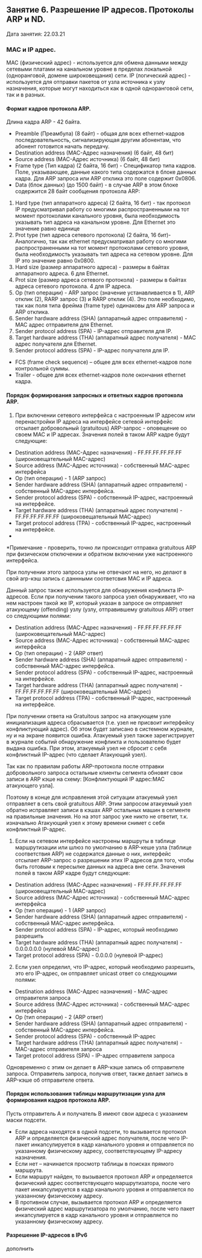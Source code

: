 ## Занятие 6. Разрешение IP адресов. Протоколы ARP и ND.

Дата занятия: 22.03.21

### MAC и IP адрес.

MAC (физический адрес) - используется для обмена данными между сетевыми платами на канальном уровне в пределах локальной (одноранговой, домене широковещания) сети.
IP (логический адрес) - используется для отправки пакетов от узла источника к узлу назначения, которые могут находиться как в одной одноранговой сети, так и в разных. 

#### Формат кадров протокола ARP.

Длина кадра ARP - 42 байта.

- Preamble (Преамбула) (8 байт) - общая для всех ethernet-кадров последовательность, сигнализирующая другим абонентам, что абонент готовится начать передачу. 
- Destination address (MAC-Адрес назначения) (6 байт, 48 бит)
- Source address (MAC-Адрес источника) (6 байт, 48 бит)
- Frame type (Тип кадра) (2 байта, 16 бит) - Спецификатор типа кадров. Поле, указывающее, данные какого типа содержатся в блоке данных кадра. Для ARP запроса или ARP отклика это поле содержит 0x0806.
- Data (блок данных) (до 1500 байт) - в случае ARP в этом блоке содержится 28 байт сообщения протокола  ARP:
1. Hard type (тип аппаратного адреса) (2 байта, 16 бит) - так протокол IP предусматривал работу со многими распространенными на тот момент протоколами канального уровня, была необходимость указывать тип адреса на канальном уровне. Для Ethernet это значение равно единице
2. Prot type (тип адреса сетевого протокола) (2 байта, 16 бит)- Аналогично, так как ethernet предусматривал работу со многими распространенными на тот момент протоколами сетевого уровня, была необходимость указывать тип адреса на сетевом уровне. Для IP это значение равно 0x0800.
3. Hard size (размер аппаратного адреса) - размеры в байтах аппаратного адреса. 6 для Ethernet.
4. Prot size (размер адреса сетевого протокола) - размеры в байтах адреса сетевого протокола. 4 для IP адреса.
5. Op (тип операции) - ARP запрос (значение устанавливается в 1), ARP отклик (2), RARP запрос (3) и RARP отклик (4). Это поле необходимо, так как поля типа фрейма (frame type) одинаковы для ARP запроса и ARP отклика.
6. Sender hardware address (SHA) (аппаратный адрес отправителя) - MAC адрес отправителя для Ethernet.
7. Sender protocol address (SPA) - IP-адрес отправителя для IP.
8. Target hardware address (THA) (аппаратный адрес получателя) - MAC адрес получателя для Ethernet.
9. Sender protocol address (SPA) - IP-адрес получателя для IP.
- FCS (frame check sequence) – общее для всех ethernet-кадров поле контрольной суммы.
- Trailer - общее для всех ethernet-кадров поле окончания ethernet кадра. 

#### Порядок формирования запросных и ответных кадров протокола ARP.

1. При включении сетевого интерфейса с настроенным IP адресом или перенастройки IP адреса на интерфейсе сетевой интерфейс отсылает добровольный (gratuitous) ARP-запрос - оповещение оо своем MAC и IP адресах. Значения полей в таком ARP кадре будут следующие:
- Destination address (MAC-Адрес назначения) - FF.FF.FF.FF.FF.FF (широковещательный MAC-адрес)
- Source address (MAC-Адрес источника) - собственный MAC-адрес интерфейса
- Op (тип операции) - 1 (ARP запрос)
- Sender hardware address (SHA) (аппаратный адрес отправителя) - собственный MAC-адрес интерфейса.
- Sender protocol address (SPA) - собственный IP-адрес, настроенный на интерфейсе.
- Target hardware address (THA) (аппаратный адрес получателя) - FF.FF.FF.FF.FF.FF (широковещательный MAC-адрес)
- Target protocol address (TPA) - собственный IP-адрес, настроенный на интерфейсе.
- 
*Примечание - проверить, точно ли происходит отправка gratuitous ARP при физическом отключении и обратном включении уже настроенного интерфейса.

При получении этого запроса узлы не отвечают на него, но делают в свой arp-кэш запись с даннными соответсвия MAC и IP адреса.

Данный запрос также используется для обнаружения конфликта IP-адресов. Если при получении такого запроса узел обнаруживает, что на нем настроен такой же IP, который указан в запросе он отправляет атакующему (offending) узлу (узлу, отправившему gratuitous ARP) ответ со следующими полями: 

- Destination address (MAC-Адрес назначения) - FF.FF.FF.FF.FF.FF (широковещательный MAC-адрес)
- Source address (MAC-Адрес источника) - собственный MAC-адрес интерфейса
- Op (тип операции) - 2 (ARP ответ)
- Sender hardware address (SHA) (аппаратный адрес отправителя) - собственный MAC-адрес интерфейса.
- Sender protocol address (SPA) - собственный IP-адрес, настроенный на интерфейсе.
- Target hardware address (THA) (аппаратный адрес получателя) - FF.FF.FF.FF.FF.FF (широковещательный MAC-адрес)
- Target protocol address (TPA) - собственный IP-адрес, настроенный на интерфейсе.

При получении ответа на Gratuitous запрос на атакующем узле инициализация адреса сбрасывается (т.е. узел не присвоит интерфейсу конфликтующий адрес). Об этом будет записано в системном журнале, ну и на экране появится ошибка.
Атакуемый узел также зарегистрирует в журнале событий обнаружение конфликта и пользователю будет выдана ошибка. При этом, атакуемый узел не сбросит с себя конфликтный IP-адрес (что сделает Атакующий узел).

Так как по правилам работы ARP-протокола после отправки добровольного запроса  остальные клиенты сегмента обновят свои записи в ARP кэше на схему: [Конфликтующий IP адрес:MAC атакующего узла]. 

Поэтому в конце для исправления этой ситуации атакуемый узел отправляет в сеть свой gratuitous ARP. Этим запросом атакуемый узел обратно исправляет записи в кэшах ARP остальных машин в сегменте на правильные значения. Но на этот запрос уже никто не ответит, т.к. изначально Атакующий узел к этому времени снимет с себя конфликтный IP-адрес.


1. Если на сетевом интерфейсе настроены маршруты в таблице маршрутизации или шлюз по умолчанию в ARP-кеше узла (таблице соответствия ARP) не содержатся данные о них, интерфейс отсылает ARP-запрос о разрешении этих IP адресов для того, чтобы быть готовым к пересылке данных на адреса вне сети. Значения полей в таком ARP кадре будут следующие:
- Destination address (MAC-Адрес назначения) - FF.FF.FF.FF.FF.FF (широковещательный MAC-адрес)
- Source address (MAC-Адрес источника) - собственный MAC-адрес интерфейса
- Op (тип операции) - 1 (ARP запрос)
- Sender hardware address (SHA) (аппаратный адрес отправителя) - собственный MAC-адрес интерфейса.
- Sender protocol address (SPA) - IP-адрес, который необходимо разрешить
- Target hardware address (THA) (аппаратный адрес получателя) - 0.0.0.0.0.0 (нулевой MAC-адрес)
- Target protocol address (SPA) - 0.0.0.0 (нулевой IP-адрес)

2. Если узел определил, что IP-адрес, который необходимо разрешить, это его IP-адрес, он отправляет unicast ответ со следующими полями:

- Destination address (MAC-Адрес назначения) -  MAC-адрес отправителя запроса
- Source address (MAC-Адрес источника) - собственный MAC-адрес интерфейса
- Op (тип операции) - 2 (ARP ответ)
- Sender hardware address (SHA) (аппаратный адрес отправителя) - собственный MAC-адрес интерфейса.
- Sender protocol address (SPA) - собственный IP-адрес
- Target hardware address (THA) (аппаратный адрес получателя) - MAC-адрес отправителя запроса
- Target protocol address (SPA) - IP-адрес отправителя запроса
 
Одновременно с этим он делает в ARP-кэше запись об отправителе запроса. Отправитель запроса, получив ответ, также делает запись в ARP-кэше об отправителе ответа.

#### Порядок использования таблицы маршрутизации узла для формирования кадров протокола ARP.

Пусть отправитель A и получатель B имеют свои адреса с указанием маски подсети.

- Если адреса находятся в одной подсети, то вызывается протокол ARP и определяется физический адрес получателя, после чего IP-пакет инкапсулируется в кадр канального уровня и отправляется по указанному физическому адресу, соответствующему IP-адресу назначения.
- Если нет – начинается просмотр таблицы в поисках прямого маршрута.
- Если маршрут найден, то вызывается протокол ARP и определяется физический адрес соответствующего маршрутизатора, после чего пакет инкапсулируется в кадр канального уровня и отправляется по указанному физическому адресу.
- В противном случае, вызывается протокол ARP и определяется физический адрес маршрутизатора по умолчанию, после чего пакет инкапсулируется в кадр канального уровня и отправляется по указанному физическому адресу.

#### Разрешение IP-адресов в IPv6

дополнить
